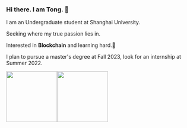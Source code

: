 ### Hi there. I am Tong. 👋

I am an Undergraduate student at Shanghai University. 

Seeking where my true passion lies in.

Interested in **Blockchain** and learning hard.🥰

I plan to pursue a master's degree at Fall 2023, look for an internship at Summer 2022.

<img align="" height="137px" src="https://github-readme-stats.vercel.app/api?username=CDTong&hide_title=true&hide_border=true&show_icons=true&include_all_commits=true&line_height=21&bg_color=0,EC6C6C,FFD479,FFFC79,73FA79&theme=graywhite&locale=en" /><img align="" height="137px" src="https://github-readme-stats.vercel.app/api/top-langs/?username=CDTong&hide=Tex,c,javascript,html,Makefile&langs_count=8&hide_title=true&hide_border=true&layout=compact&bg_color=0,73FA79,73FDFF,D783FF&theme=graywhite&locale=en" />
